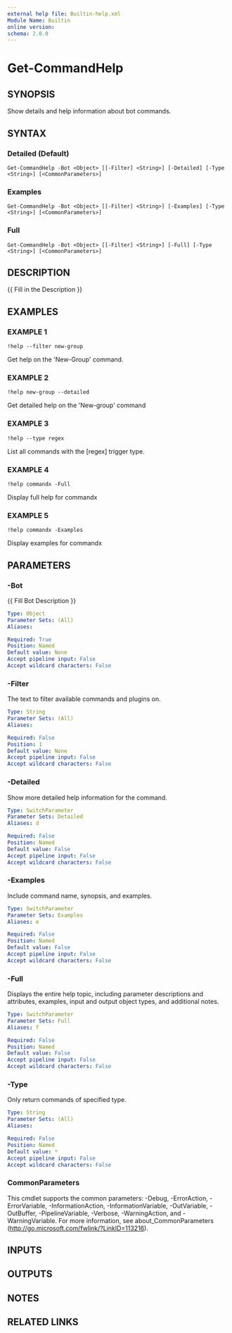 ```yaml
---
external help file: Builtin-help.xml
Module Name: Builtin
online version:
schema: 2.0.0
---
```


# Get-CommandHelp

## SYNOPSIS
Show details and help information about bot commands.

## SYNTAX

### Detailed (Default)
```
Get-CommandHelp -Bot <Object> [[-Filter] <String>] [-Detailed] [-Type <String>] [<CommonParameters>]
```

### Examples
```
Get-CommandHelp -Bot <Object> [[-Filter] <String>] [-Examples] [-Type <String>] [<CommonParameters>]
```

### Full
```
Get-CommandHelp -Bot <Object> [[-Filter] <String>] [-Full] [-Type <String>] [<CommonParameters>]
```

## DESCRIPTION
{{ Fill in the Description }}

## EXAMPLES

### EXAMPLE 1
```
!help --filter new-group
```

Get help on the 'New-Group' command.

### EXAMPLE 2
```
!help new-group --detailed
```

Get detailed help on the 'New-group' command

### EXAMPLE 3
```
!help --type regex
```

List all commands with the \[regex\] trigger type.

### EXAMPLE 4
```
!help commandx -Full
```

Display full help for commandx

### EXAMPLE 5
```
!help commandx -Examples
```

Display examples for commandx

## PARAMETERS

### -Bot
{{ Fill Bot Description }}

```yaml
Type: Object
Parameter Sets: (All)
Aliases:

Required: True
Position: Named
Default value: None
Accept pipeline input: False
Accept wildcard characters: False
```

### -Filter
The text to filter available commands and plugins on.

```yaml
Type: String
Parameter Sets: (All)
Aliases:

Required: False
Position: 1
Default value: None
Accept pipeline input: False
Accept wildcard characters: False
```

### -Detailed
Show more detailed help information for the command.

```yaml
Type: SwitchParameter
Parameter Sets: Detailed
Aliases: d

Required: False
Position: Named
Default value: False
Accept pipeline input: False
Accept wildcard characters: False
```

### -Examples
Include command name, synopsis, and examples.

```yaml
Type: SwitchParameter
Parameter Sets: Examples
Aliases: e

Required: False
Position: Named
Default value: False
Accept pipeline input: False
Accept wildcard characters: False
```

### -Full
Displays the entire help topic, including parameter descriptions and attributes, examples, input and output object types, and additional notes.

```yaml
Type: SwitchParameter
Parameter Sets: Full
Aliases: f

Required: False
Position: Named
Default value: False
Accept pipeline input: False
Accept wildcard characters: False
```

### -Type
Only return commands of specified type.

```yaml
Type: String
Parameter Sets: (All)
Aliases:

Required: False
Position: Named
Default value: *
Accept pipeline input: False
Accept wildcard characters: False
```

### CommonParameters
This cmdlet supports the common parameters: -Debug, -ErrorAction, -ErrorVariable, -InformationAction, -InformationVariable, -OutVariable, -OutBuffer, -PipelineVariable, -Verbose, -WarningAction, and -WarningVariable. For more information, see about_CommonParameters (http://go.microsoft.com/fwlink/?LinkID=113216).

## INPUTS

## OUTPUTS

## NOTES

## RELATED LINKS
